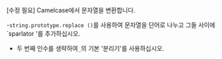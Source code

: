 [수정 필요]
Camelcase에서 문자열을 변환합니다.

-`string.prototype.replace ()`를 사용하여 문자열을 단어로 나누고 그들 사이에`sparlator '를 추가하십시오.
- 두 번째 인수를 생략하여`_`의 기본 '분리기'를 사용하십시오.